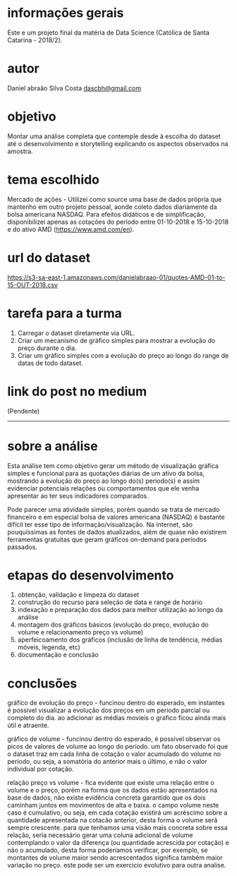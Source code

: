 # informações gerais
Este e um projeto final da matéria de Data Science (Católica de Santa Catarina - 2018/2).

# autor
Daniel abraão Silva Costa <dascbh@gmail.com>

# objetivo
Montar uma análise completa que contemple desde à escolha do dataset até o desenvolvimento e storytelling explicando os aspectos observados na amostra.

# tema escolhido
Mercado de ações - Utilizei como source uma base de dados própria que mantenho em outro projeto pessoal, aonde coleto dados diariamente da bolsa americana NASDAQ. Para efeitos didáticos e de simplificação, disponibilizei apenas as cotações do período entre 01-10-2018 e 15-10-2018 e do ativo AMD (https://www.amd.com/en).

# url do dataset
https://s3-sa-east-1.amazonaws.com/danielabraao-01/quotes-AMD-01-to-15-OUT-2018.csv

# tarefa para a turma
1) Carregar o dataset diretamente via URL.
2) Criar um mecanismo de gráfico simples para mostrar a evolução do preço durante o dia.
3) Criar um gráfico simples com a evolução do preço ao longo do range de datas de todo dataset.

# link do post no medium
(Pendente)


-----


# sobre a análise
Esta análise tem como objetivo gerar um método de visualização gráfica simples e funcional para as quotações diárias de um ativo da bolsa, mostrando a evolução do preço ao longo do(s) periodo(s) e assim evidenciar potenciais relações ou comportamentos que ele venha apresentar ao ter seus indicadores comparados.

Pode parecer uma atividade simples, porém quando se trata de mercado financeiro e em especial bolsa de valores americana (NASDAQ) é bastante difícil ter esse tipo de informação/visualização. Na internet, são pouquíssimas as fontes de dados atualizados, além de quase não existirem ferramentas gratuitas que geram gráficos on-demand para períodos passados.

# etapas do desenvolvimento
1) obtenção, validação e limpeza do dataset
2) construção do recurso para seleção de data e range de horário
3) indexação e preparação dos dados para melhor utilização ao longo da análise
4) montagem dos gráficos básicos (evolução do preço, evolução do volume e relacionamento preço vs volume)
5) aperfeicoamento dos gráficos (inclusão de linha de tendência, médias móveis, legenda, etc)
6) documentação e conclusão

# conclusões
gráfico de evolução do preço - funcinou dentro do esperado, em instantes é possível visualizar a evolução dos preços em um período parcial ou completo do dia. ao adicionar as médias movieis o grafico ficou ainda mais útil e atraente.

gráfico de volume - funcinou dentro do esperado, é possivel observar os picos de valores de volume ao longo do período. um fato observado foi que o dataset traz em cada linha de cotação o valor acumulado do volume no período, ou seja, a somatória do anterior mais o último, e não o valor individual por cotação.

relação preço vs volume - fica evidente que existe uma relação entre o volume e o preço, porém na forma que os dados estão apresentados na base de dados, não existe evidência concreta garantido que os dois caminham juntos em movimentos de alta e baixa. o campo volume neste caso é cumulativo, ou seja, em cada cotação existirá um acréscimo sobre a quantidade apresentada na cotacão anterior, desta forma o volume será sempre crescente. para que tenhamos uma visão mais concreta sobre essa relação, seria necessário gerar uma coluna adicional de volume contemplando o valor da diferença (ou quantidade acrescida por cotação) e não o acumulado, desta forma poderíamos verificar, por exemplo, se montantes de volume maior sendo acrescentados significa também maior variação no preço. este pode ser um exercicio evolutivo para outra analise.
